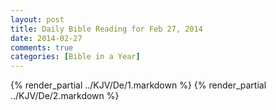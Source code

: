 ```yaml
---
layout: post
title: Daily Bible Reading for Feb 27, 2014
date: 2014-02-27
comments: true
categories: [Bible in a Year]
---
```

{% render_partial ../KJV/De/1.markdown %}
{% render_partial ../KJV/De/2.markdown %}
